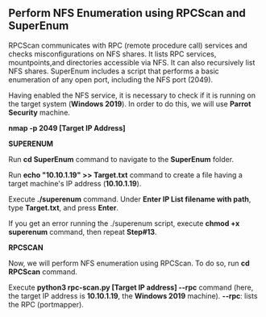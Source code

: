 
## Perform NFS Enumeration using RPCScan and SuperEnum

RPCScan communicates with RPC (remote procedure call) services and checks misconfigurations on NFS shares. It lists RPC services, mountpoints,and directories accessible via NFS. It can also recursively list NFS shares. SuperEnum includes a script that performs a basic enumeration of any open port, including the NFS port (2049).


Having enabled the NFS service, it is necessary to check if it is running on the target system (**Windows  2019**). In order to do this, we will use **Parrot Security** machine.

**nmap -p 2049 [Target IP Address]**

**SUPERENUM**

Run **cd SuperEnum** command to navigate to the **SuperEnum** folder.

Run **echo "10.10.1.19" >> Target.txt** command to create a file having a target machine's IP address (**10.10.1.19**).

Execute **./superenum** command. Under **Enter IP List filename with path**, type **Target.txt**, and press **Enter**.

If you get an error running the ./superenum script, execute **chmod +x superenum** command, then repeat **Step#13**.


**RPCSCAN**

Now, we will perform NFS enumeration using RPCScan. To do so, run **cd RPCScan** command.

Execute **python3 rpc-scan.py [Target IP address] --rpc** command (here, the target IP address is **10.10.1.19**, the **Windows  2019** machine).
**--rpc**: lists the RPC (portmapper).



